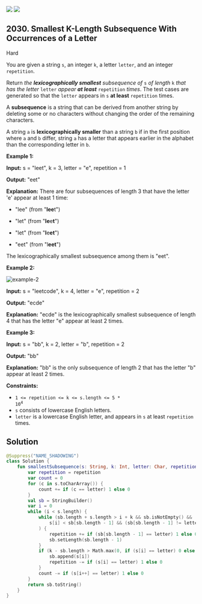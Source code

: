 [![](https://img.shields.io/github/stars/javadev/LeetCode-in-Kotlin?label=Stars&style=flat-square)](https://github.com/javadev/LeetCode-in-Kotlin)
[![](https://img.shields.io/github/forks/javadev/LeetCode-in-Kotlin?label=Fork%20me%20on%20GitHub%20&style=flat-square)](https://github.com/javadev/LeetCode-in-Kotlin/fork)

## 2030\. Smallest K-Length Subsequence With Occurrences of a Letter

Hard

You are given a string `s`, an integer `k`, a letter `letter`, and an integer `repetition`.

Return _the **lexicographically smallest** subsequence of_ `s` _of length_ `k` _that has the letter_ `letter` _appear **at least**_ `repetition` _times_. The test cases are generated so that the `letter` appears in `s` **at least** `repetition` times.

A **subsequence** is a string that can be derived from another string by deleting some or no characters without changing the order of the remaining characters.

A string `a` is **lexicographically smaller** than a string `b` if in the first position where `a` and `b` differ, string `a` has a letter that appears earlier in the alphabet than the corresponding letter in `b`.

**Example 1:**

**Input:** s = "leet", k = 3, letter = "e", repetition = 1

**Output:** "eet"

**Explanation:** There are four subsequences of length 3 that have the letter 'e' appear at least 1 time: 

- "lee" (from "**lee**t") 

- "let" (from "**le**e**t**") 

- "let" (from "**l**e**et**") 

- "eet" (from "l**eet**") 
  
The lexicographically smallest subsequence among them is "eet".

**Example 2:**

![example-2](https://assets.leetcode.com/uploads/2021/09/13/smallest-k-length-subsequence.png)

**Input:** s = "leetcode", k = 4, letter = "e", repetition = 2

**Output:** "ecde"

**Explanation:** "ecde" is the lexicographically smallest subsequence of length 4 that has the letter "e" appear at least 2 times.

**Example 3:**

**Input:** s = "bb", k = 2, letter = "b", repetition = 2

**Output:** "bb"

**Explanation:** "bb" is the only subsequence of length 2 that has the letter "b" appear at least 2 times.

**Constraints:**

*   <code>1 <= repetition <= k <= s.length <= 5 * 10<sup>4</sup></code>
*   `s` consists of lowercase English letters.
*   `letter` is a lowercase English letter, and appears in `s` at least `repetition` times.

## Solution

```kotlin
@Suppress("NAME_SHADOWING")
class Solution {
    fun smallestSubsequence(s: String, k: Int, letter: Char, repetition: Int): String {
        var repetition = repetition
        var count = 0
        for (c in s.toCharArray()) {
            count += if (c == letter) 1 else 0
        }
        val sb = StringBuilder()
        var i = 0
        while (i < s.length) {
            while (sb.length + s.length > i + k && sb.isNotEmpty() &&
                s[i] < sb[sb.length - 1] && (sb[sb.length - 1] != letter || count != repetition)
            ) {
                repetition += if (sb[sb.length - 1] == letter) 1 else 0
                sb.setLength(sb.length - 1)
            }
            if (k - sb.length > Math.max(0, if (s[i] == letter) 0 else repetition)) {
                sb.append(s[i])
                repetition -= if (s[i] == letter) 1 else 0
            }
            count -= if (s[i++] == letter) 1 else 0
        }
        return sb.toString()
    }
}
```